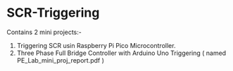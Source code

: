 # SCR-Triggering
Contains 2 mini projects:-
1) Triggering SCR usin Raspberry Pi Pico Microcontroller.
2) Three Phase Full Bridge Controller with Arduino Uno Triggering ( named PE_Lab_mini_proj_report.pdf )
